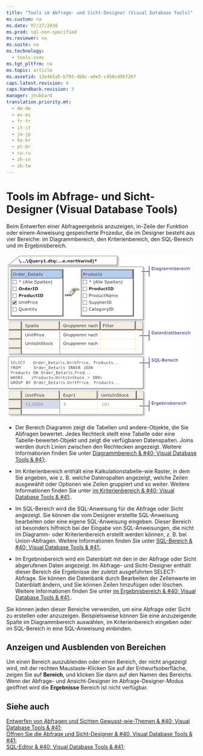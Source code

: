 ```yaml
---
title: "Tools im Abfrage- und Sicht-Designer (Visual Database Tools)"
ms.custom: na
ms.date: 07/27/2016
ms.prod: sql-non-specified
ms.reviewer: na
ms.suite: na
ms.technology: 
  - tools-ssms
ms.tgt_pltfrm: na
ms.topic: article
ms.assetid: 12e4b5a5-b793-4b6c-a0e5-c450c49bf26f
caps.latest.revision: 4
caps.handback.revision: 3
manager: jhubbard
translation.priority.mt: 
  - de-de
  - es-es
  - fr-fr
  - it-it
  - ja-jp
  - ko-kr
  - pt-br
  - ru-ru
  - zh-cn
  - zh-tw
---
```

# Tools im Abfrage- und Sicht-Designer (Visual Database Tools)
Beim Entwerfen einer Abfrageergebnis anzuzeigen, in\-Zeile der Funktion oder einem\-Anweisung gespeicherte Prozedur, die im Designer besteht aus vier Bereiche: im Diagrammbereich, den Kriterienbereich, den SQL-Bereich und im Ergebnisbereich.  
  
![Abfrage-Designer](../content/media/vs_queryviewdsgpanes.gif "vs_queryviewdsgpanes")  
  
-   Der Bereich Diagramm zeigt die Tabellen und andere\-Objekte, die Sie Abfragen bewertet. Jedes Rechteck stellt eine Tabelle oder eine Tabelle\-bewertet-Objekt und zeigt die verfügbaren Datenspalten. Joins werden durch Linien zwischen den Rechtecken angezeigt. Weitere Informationen finden Sie unter [Diagrammbereich & #40; Visual Database Tools & #41;](../content/Diagram-Pane--Visual-Database-Tools-.md).  
  
-   Im Kriterienbereich enthält eine Kalkulationstabelle\-wie Raster, in dem Sie angeben, wie z. B. welche Datenspalten angezeigt, welche Zeilen ausgewählt oder Optionen wie Zeilen gruppiert und so weiter. Weitere Informationen finden Sie unter [im Kriterienbereich & #40; Visual Database Tools & #41;](../content/Criteria-Pane--Visual-Database-Tools-.md).  
  
-   Im SQL-Bereich wird die SQL-Anweisung für die Abfrage oder Sicht angezeigt. Sie können die vom Designer erstellte SQL-Anweisung bearbeiten oder eine eigene SQL-Anweisung eingeben. Dieser Bereich ist besonders hilfreich bei der Eingabe von SQL-Anweisungen, die nicht im Diagramm- oder Kriterienbereich erstellt werden können, z. B. bei Union-Abfragen. Weitere Informationen finden Sie unter [SQL-Bereich & #40; Visual Database Tools & #41;](../content/SQL-Pane--Visual-Database-Tools-.md).  
  
-   Im Ergebnisbereich wird ein Datenblatt mit den in der Abfrage oder Sicht abgerufenen Daten angezeigt. Im Abfrage- und Sicht-Designer enthält dieser Bereich die Ergebnisse der zuletzt ausgeführten SELECT-Abfrage. Sie können die Datenbank durch Bearbeiten der Zellenwerte im Datenblatt ändern, und Sie können Zeilen hinzufügen oder löschen. Weitere Informationen finden Sie unter [im Ergebnisbereich & #40; Visual Database Tools & #41;](../content/Results-Pane--Visual-Database-Tools-.md).  
  
Sie können jeden dieser Bereiche verwenden, um eine Abfrage oder Sicht zu erstellen oder anzuzeigen. Beispielsweise können Sie eine anzuzeigende Spalte im Diagrammbereich auswählen, im Kriterienbereich eingeben oder im SQL-Bereich in eine SQL-Anweisung einbinden.  
  
## Anzeigen und Ausblenden von Bereichen  
Um einen Bereich auszublenden oder einen Bereich, der nicht angezeigt wird, mit der rechten Maustaste\-Klicken Sie auf der Entwurfsoberfläche, zeigen Sie auf **Bereich**, und klicken Sie dann auf den Namen des Bereichs. Wenn der Abfrage- und Ansicht-Designer im Abfrage-Designer-Modus geöffnet wird die **Ergebnisse** Bereich ist nicht verfügbar.  
  
## Siehe auch  
[Entwerfen von Abfragen und Sichten Gewusst-wie-Themen & #40; Visual Database Tools & #41;](../content/Design-Queries-and-Views-How-to-Topics--Visual-Database-Tools-.md)  
[Öffnen Sie die Abfrage und Sicht-Designer & #40. Visual Database Tools & #41;](../content/Open-the-Query-and-View-Designer--Visual-Database-Tools-.md)  
[SQL-Editor & #40; Visual Database Tools & #41;](../content/SQL-Editor--Visual-Database-Tools-.md)  
  

